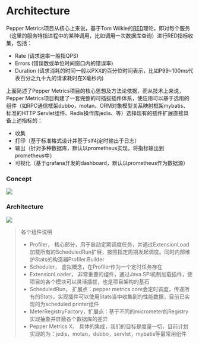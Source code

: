 # Architecture
Pepper Metrics项目从核心上来说，基于Tom Wilkie的[RED](https://grafana.com/blog/2018/08/02/the-red-method-how-to-instrument-your-services/)理论，即对每个服务
（这里的服务特指进程中的某种调用，比如调用一次数据库查询）进行RED指标收集，包括：
- Rate (请求速率一般指QPS)
- Errors (错误数或单位时间窗口内的错误率)
- Duration (请求消耗的时间一般以PXX的百分位时间表示，比如P99=100ms代表百分之九十九的请求耗时在X毫秒内)  

上面简述了Pepper Metrics项目的核心思想及方法论依据，而从技术上来说，Pepper Metrics项目构建了一套完整的可插拔插件体系，使应用可以基于选用的组件（如RPC通信框架dubbo，motan、ORM对象模型关系映射框架mybatis、标准的HTTP Servlet组件、Redis操作库jedis、等）选择现有的插件扩展直接具备上述指标的：
- 收集
- 打印（基于标准格式设计并基于slf4j定时输出于日志）
- 输出（针对多种数据库，默认以prometheus实现，将指标输出到prometheus中）
- 可视化（基于grafana开发的dashboard，默认以prometheus作为数据源）
### Concept
![](http://oss.zrbcool.top/picgo/pepper-metrics-concept.png)
### Architecture
![](http://oss.zrbcool.top/picgo/pepper-metrics-arch-2019-08-15.png)
> 各个组件说明
> - Profiler， 核心部分，用于启动定期调度任务，并通过ExtensionLoad加载所有的ScheduledRun扩展，按照指定周期发起调度。同时内部维护Stats的构造器Profiler.Builder
> - Scheduler， 虚拟概念，在Profiler作为一个定时任务存在
> - ExtensionLoader， 非常重要的组件，通过Java SPI机制加载插件，使项目的各个模块可以灵活插拔，也是项目架构的基石
> - ScheduledRun， 扩展点：pepper metrics core会定时调度，传递所有的Stats，实现插件可以使用Stats当中收集到的性能数据，目前已实现的为scheduled printer组件
> - MeterRegistryFactory，扩展点：基于不同的micrometer的Registry实现抽象并屏蔽各个数据库的差异
> - Pepper Metrics X， 具体的集成，我们的目标是度量一切，目前计划实现的为：jedis，motan，dubbo，servlet，mybatis等最常用组件